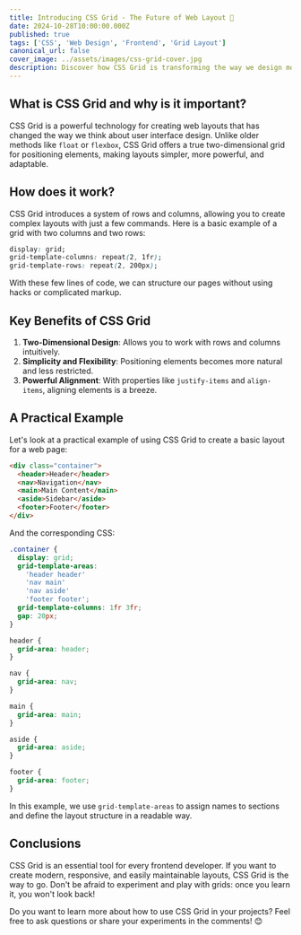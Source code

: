 ```yaml
---
title: Introducing CSS Grid - The Future of Web Layout 🎨
date: 2024-10-28T10:00:00.000Z
published: true
tags: ['CSS', 'Web Design', 'Frontend', 'Grid Layout']
canonical_url: false
cover_image: ../assets/images/css-grid-cover.jpg
description: Discover how CSS Grid is transforming the way we design modern and flexible web layouts.
---
```


## What is CSS Grid and why is it important?

CSS Grid is a powerful technology for creating web layouts that has changed the way we think about user interface design. Unlike older methods like `float` or `flexbox`, CSS Grid offers a true two-dimensional grid for positioning elements, making layouts simpler, more powerful, and adaptable.

## How does it work?

CSS Grid introduces a system of rows and columns, allowing you to create complex layouts with just a few commands. Here is a basic example of a grid with two columns and two rows:

```css
display: grid;
grid-template-columns: repeat(2, 1fr);
grid-template-rows: repeat(2, 200px);
```

With these few lines of code, we can structure our pages without using hacks or complicated markup.

## Key Benefits of CSS Grid

1. **Two-Dimensional Design**: Allows you to work with rows and columns intuitively.
2. **Simplicity and Flexibility**: Positioning elements becomes more natural and less restricted.
3. **Powerful Alignment**: With properties like `justify-items` and `align-items`, aligning elements is a breeze.

## A Practical Example

Let's look at a practical example of using CSS Grid to create a basic layout for a web page:

```html
<div class="container">
  <header>Header</header>
  <nav>Navigation</nav>
  <main>Main Content</main>
  <aside>Sidebar</aside>
  <footer>Footer</footer>
</div>
```

And the corresponding CSS:

```css
.container {
  display: grid;
  grid-template-areas:
    'header header'
    'nav main'
    'nav aside'
    'footer footer';
  grid-template-columns: 1fr 3fr;
  gap: 20px;
}

header {
  grid-area: header;
}

nav {
  grid-area: nav;
}

main {
  grid-area: main;
}

aside {
  grid-area: aside;
}

footer {
  grid-area: footer;
}
```

In this example, we use `grid-template-areas` to assign names to sections and define the layout structure in a readable way.

## Conclusions

CSS Grid is an essential tool for every frontend developer. If you want to create modern, responsive, and easily maintainable layouts, CSS Grid is the way to go. Don't be afraid to experiment and play with grids: once you learn it, you won't look back!

Do you want to learn more about how to use CSS Grid in your projects? Feel free to ask questions or share your experiments in the comments! 😊
